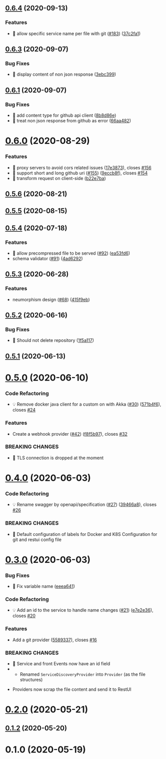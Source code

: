 ## [0.6.4](https://github.com/MaethorNaur/restui/compare/v0.6.3...v0.6.4) (2020-09-13)


### Features

* 🎸 allow specific service name per file with git ([#183](https://github.com/MaethorNaur/restui/issues/183)) ([37c2fa1](https://github.com/MaethorNaur/restui/commit/37c2fa191a22bb03ea660a72a33a1cf0ef695e63))



## [0.6.3](https://github.com/MaethorNaur/restui/compare/v0.6.1...v0.6.3) (2020-09-07)


### Bug Fixes

* 🐛 display content of non json response ([3ebc399](https://github.com/MaethorNaur/restui/commit/3ebc399b4875fb3b7006342c131985fe3efa25df))



## [0.6.1](https://github.com/MaethorNaur/restui/compare/v0.6.0...v0.6.1) (2020-09-07)


### Bug Fixes

* 🐛 add content type for github api client ([8b8d86e](https://github.com/MaethorNaur/restui/commit/8b8d86eee2228226251d8bf1d21004e07cf1aec4))
* 🐛 treat non json response from github as error ([66aa482](https://github.com/MaethorNaur/restui/commit/66aa482cca9ee89c304f30609137605b6ad4c1e4))



# [0.6.0](https://github.com/MaethorNaur/restui/compare/v0.5.6...v0.6.0) (2020-08-29)


### Features

* 🎸 proxy servers to avoid cors related issues ([17e3873](https://github.com/MaethorNaur/restui/commit/17e38737d762a87cc2b42fc168e3d13b9859d9d2)), closes [#156](https://github.com/MaethorNaur/restui/issues/156)
* 🎸 support short and long github uri ([#155](https://github.com/MaethorNaur/restui/issues/155)) ([9eccb8f](https://github.com/MaethorNaur/restui/commit/9eccb8fce85dc9ad13b30a77185970897080f499)), closes [#154](https://github.com/MaethorNaur/restui/issues/154)
* 🎸 transform request on client-side ([b22e7ba](https://github.com/MaethorNaur/restui/commit/b22e7ba85e17cd6ac37e23ccd70701045772819d))



## [0.5.6](https://github.com/MaethorNaur/restui/compare/v0.5.5...v0.5.6) (2020-08-21)



## [0.5.5](https://github.com/MaethorNaur/restui/compare/v0.5.4...v0.5.5) (2020-08-15)



## [0.5.4](https://github.com/MaethorNaur/restui/compare/v0.5.3...v0.5.4) (2020-07-18)


### Features

* 🎸 allow precompressed file to be served ([#92](https://github.com/MaethorNaur/restui/issues/92)) ([ea53fd6](https://github.com/MaethorNaur/restui/commit/ea53fd608d7d60141ec134e8b9d388df748b591f))
* schema validator ([#91](https://github.com/MaethorNaur/restui/issues/91)) ([4ad6292](https://github.com/MaethorNaur/restui/commit/4ad62925e432f96ed76807b07e55704c25ad14be))



## [0.5.3](https://github.com/MaethorNaur/restui/compare/v0.5.2...v0.5.3) (2020-06-28)


### Features

* neumorphism design ([#68](https://github.com/MaethorNaur/restui/issues/68)) ([415f9eb](https://github.com/MaethorNaur/restui/commit/415f9eb5d4d079b0580e2d76bbc8c8fbb7d16413))



## [0.5.2](https://github.com/MaethorNaur/restui/compare/v0.5.1...v0.5.2) (2020-06-16)


### Bug Fixes

* 🐛 Should not delete repository ([1f5a117](https://github.com/MaethorNaur/restui/commit/1f5a1171d33763c20760d21f27f6369275fb1dfe))



## [0.5.1](https://github.com/MaethorNaur/restui/compare/v0.5.0...v0.5.1) (2020-06-13)



# [0.5.0](https://github.com/MaethorNaur/restui/compare/v0.4.0...v0.5.0) (2020-06-10)


### Code Refactoring

* 💡 Remove docker java client for a custom on with Akka ([#30](https://github.com/MaethorNaur/restui/issues/30)) ([571b4f6](https://github.com/MaethorNaur/restui/commit/571b4f6f3fcb605585d8b644a14e1a63145ee56c)), closes [#24](https://github.com/MaethorNaur/restui/issues/24)


### Features

* Create a webhook provider ([#42](https://github.com/MaethorNaur/restui/issues/42)) ([f8f5b97](https://github.com/MaethorNaur/restui/commit/f8f5b9799075a62822bf2556697139e48d13f556)), closes [#32](https://github.com/MaethorNaur/restui/issues/32)


### BREAKING CHANGES

* 🧨 TLS connection is dropped at the moment



# [0.4.0](https://github.com/MaethorNaur/restui/compare/v0.3.0...v0.4.0) (2020-06-03)


### Code Refactoring

* 💡 Rename swagger by openapi/specification ([#27](https://github.com/MaethorNaur/restui/issues/27)) ([39466a8](https://github.com/MaethorNaur/restui/commit/39466a891f9b29b7d27fbf96a835f16cabf6fd5d)), closes [#26](https://github.com/MaethorNaur/restui/issues/26)


### BREAKING CHANGES

* 🧨 Default configuration of labels for Docker and K8S
Configuration for git and restui config file



# [0.3.0](https://github.com/MaethorNaur/restui/compare/v0.2.0...v0.3.0) (2020-06-03)


### Bug Fixes

* 🐛 Fix variable name ([eeea641](https://github.com/MaethorNaur/restui/commit/eeea6415071f4827bab038c74e6c5051d68f2576))


### Code Refactoring

* 💡 Add an id to the service to handle name changes ([#21](https://github.com/MaethorNaur/restui/issues/21)) ([e7e2e36](https://github.com/MaethorNaur/restui/commit/e7e2e3655ef9944dd3fdfa7752a3c8dcd18391a0)), closes [#20](https://github.com/MaethorNaur/restui/issues/20)


### Features

* Add a git provider ([5589337](https://github.com/MaethorNaur/restui/commit/5589337699f0cb3dac21cf71e0facc8f832f674f)), closes [#16](https://github.com/MaethorNaur/restui/issues/16)


### BREAKING CHANGES

* 🧨 Service and front Events now have an id field
* - Renamed `ServiceDiscoveryProvider` into `Provider` (as the file structures)
- Providers now scrap the file content and send it to RestUI



# [0.2.0](https://github.com/MaethorNaur/restui/compare/v0.1.2...v0.2.0) (2020-05-21)



## [0.1.2](https://github.com/MaethorNaur/restui/compare/v0.1.0...v0.1.2) (2020-05-20)



# 0.1.0 (2020-05-19)



